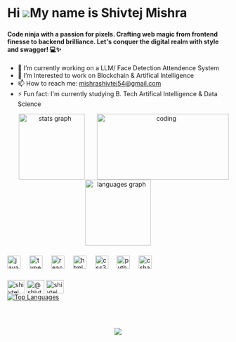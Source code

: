 Hi ![](https://user-images.githubusercontent.com/18350557/176309783-0785949b-9127-417c-8b55-ab5a4333674e.gif)My name is Shivtej Mishra
======================================================================================================================================
###
<h4>Code ninja with a passion for pixels. Crafting web magic from frontend finesse to backend brilliance. Let's conquer the digital realm with style and swagger! 💻✨ </h4>

- 🔭 I’m currently working on a LLM/ Face Detection Attendence System 
- 🌱 I’m Interested to work on Blockchain & Artifical Intelligence
- 📫 How to reach me: mishrashivtej54@gmail.com
- ⚡ Fun fact: I'm currently studying B. Tech Artifical Intelligence & Data Science

<div align="center">
  <img align="right" alt="coding" width="300" height="150" src="https://www.icegif.com/wp-content/uploads/2023/07/icegif-362.gif">

  <img src="https://github-readme-stats.vercel.app/api?username=ShivtejMishra&hide_title=false&hide_rank=false&show_icons=true&include_all_commits=true&count_private=true&disable_animations=false&theme=dracula&locale=en&hide_border=false" height="150" alt="stats graph"  />
  <img src="https://github-readme-stats.vercel.app/api/top-langs?username=ShivtejMishra&locale=en&hide_title=false&layout=compact&card_width=320&langs_count=5&theme=dracula&hide_border=false" height="150" alt="languages graph"  />
</div>

###


###

<div align="left">
  <img src="https://cdn.jsdelivr.net/gh/devicons/devicon/icons/javascript/javascript-original.svg" height="30" alt="javascript logo"  />
  <img width="12" />
  <img src="https://cdn.jsdelivr.net/gh/devicons/devicon/icons/typescript/typescript-original.svg" height="30" alt="typescript logo"  />
  <img width="12" />
  <img src="https://cdn.jsdelivr.net/gh/devicons/devicon/icons/react/react-original.svg" height="30" alt="react logo"  />
  <img width="12" />
  <img src="https://cdn.jsdelivr.net/gh/devicons/devicon/icons/html5/html5-original.svg" height="30" alt="html5 logo"  />
  <img width="12" />
  <img src="https://cdn.jsdelivr.net/gh/devicons/devicon/icons/css3/css3-original.svg" height="30" alt="css3 logo"  />
  <img width="12" />
  <img src="https://cdn.jsdelivr.net/gh/devicons/devicon/icons/python/python-original.svg" height="30" alt="python logo"  />
  <img width="12" />
  <img src="https://cdn.jsdelivr.net/gh/devicons/devicon/icons/csharp/csharp-original.svg" height="30" alt="csharp logo"  />
</div>

###

<div align="left">
<a href="https://linkedin.com/in/shivtejmishra" target="blank"><img align="center" src="https://raw.githubusercontent.com/rahuldkjain/github-profile-readme-generator/master/src/images/icons/Social/linked-in-alt.svg" alt="shivtejmishra" height="30" width="40" /></a>
<a href="https://www.youtube.com/@shivtejmishra" target="blank"><img align="center" src="https://raw.githubusercontent.com/rahuldkjain/github-profile-readme-generator/master/src/images/icons/Social/youtube.svg" alt="@shivtejmishra" height="30" width="40" /></a>
<a href="https://discord.gg/shivtejmshra31" target="blank"><img align="center" src="https://raw.githubusercontent.com/rahuldkjain/github-profile-readme-generator/master/src/images/icons/Social/discord.svg" alt="shivtejmshra31" height="30" width="40" /></a>

</div>
<a href="https://github.com/ShivtejMishra" align="left"><img src="https://github-readme-stats.vercel.app/api/top-langs/?username=ShivtejMishra&langs_count=10&title_color=22c55e&text_color=ffffff&icon_color=0891b2&bg_color=1c1917&hide_border=true&locale=en&custom_title=Top%20%Languages" alt="Top Languages" /></a>

###

<br clear="both">

<!---<img src="https://raw.githubusercontent.com/ShivtejMishra/ShivtejMishra/output/snake.svg" alt="Snake animation" />--->

###



###

<div align="center">
  <img src="https://profile-counter.glitch.me/ShivtejMishra/count.svg?"  />
</div>

###


<!--
**ShivtejMishra/ShivtejMishra** is a ✨ _special_ ✨ repository because its `README.md` (this file) appears on your GitHub profile.

Here are some ideas to get you started:

- 🔭 I’m currently working on ...
- 🌱 I’m currently learning ...
- 👯 I’m looking to collaborate on ...
- 🤔 I’m looking for help with ...
- 💬 Ask me about ...
- 📫 How to reach me: ...
- 😄 Pronouns: ...
- ⚡ Fun fact: ...
-->

